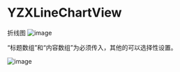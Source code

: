 # YZXLineChartView
折线图
![image](https://cloud.githubusercontent.com/assets/14571451/21561700/22aeb972-ceab-11e6-9410-bc21d3cb76f2.png)

“标题数组”和“内容数组”为必须传入，其他的可以选择性设置。

![image](https://cloud.githubusercontent.com/assets/14571451/21561687/f429f580-ceaa-11e6-8e46-e4357164a396.png.png)
